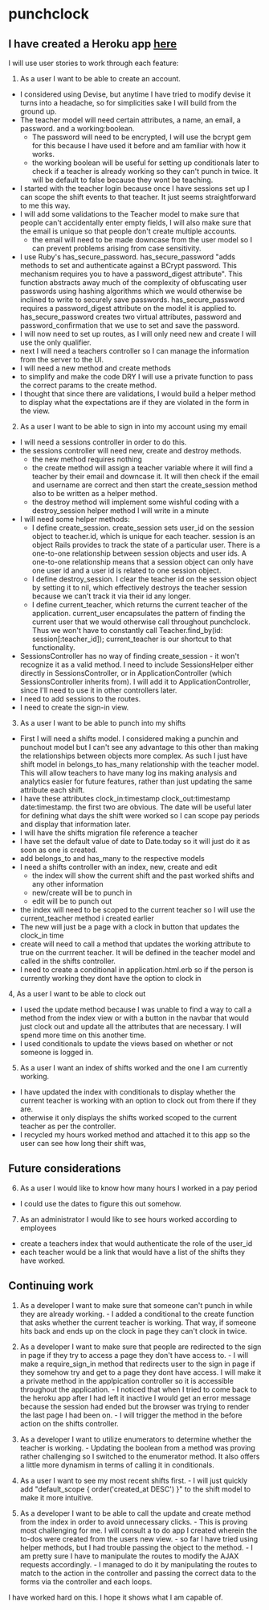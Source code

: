 # punchclock

## I have created a Heroku app [here](https://davidspunchclock.herokuapp.com/)

I will use user stories to work through each feature:

1. As a user I want to be able to create an account.
  - I considered using Devise, but anytime I have tried to modify devise it turns into a headache, so for simplicities sake I will build from the ground up.
  - The teacher model will need certain attributes, a name, an email, a password. and a working:boolean.
    - The password will need to be encrypted, I will use the bcrypt gem for this because I have used it before and am familiar with how it works.
    - the working boolean will be useful for setting up conditionals later to check if a teacher is already working so they can't punch in twice. It will be default to false because they wont be teaching.
  - I started with the teacher login because once I have sessions set up I can scope the shift events to that teacher. It just seems straightforward to me this way.
  - I will add some validations to the Teacher model to make sure that people can't accidentally enter empty fields, I will also make sure that the email is unique so that people don't create multiple accounts.
    - the email will need to be made downcase from the user model so I can prevent problems arising from case sensitivity.
  - I use Ruby's has_secure_password. has_secure_password "adds methods to set and authenticate against a BCrypt password. This mechanism requires you to have a password_digest attribute". This function abstracts away much of the complexity of obfuscating user passwords using hashing algorithms which we would otherwise be inclined to write to securely save passwords. has_secure_password requires a password_digest attribute on the model it is applied to. has_secure_password creates two virtual attributes, password and password_confirmation that we use to set and save the password.
  - I will now need to set up routes, as I will only need new and create I will use the only qualifier.
  - next I will need a teachers controller so I can manage the information from the server to the UI.
  - I will need a new method and create methods
  - to simplify and make the code DRY I will use a private function to pass the correct params to the create method.
  - I thought that since there are validations, I would build a helper method to display what the expectations are if they are violated in the form in the view.

2. As a user I want to be able to sign in into my account using my email
  - I will need a sessions controller in order to do this.
  - the sessions controller will need new, create and destroy methods.
    - the new method requires nothing
    - the create method will assign a teacher variable where it will find a teacher by their email and downcase it. It will then check if the email and username are correct and then start the create_session method also to be written as a helper method.
    - the destroy method will implement some wishful coding with a destroy_session helper method I will write in a minute
  - I will need some helper methods:
    - I define create_session. create_session sets user_id on the session object to  teacher.id, which is unique for each teacher. session is an object Rails provides to track the state of a particular user. There is a one-to-one relationship between session objects and user ids. A one-to-one relationship means that a session object can only have one user id and a user id is related to one session object.
    -  I define destroy_session. I clear the teacher id on the session object by setting it to nil, which effectively destroys the teacher session because we can't track it via their id any longer.
    - I define current_teacher, which returns the current teacher of the application.  current_user encapsulates the pattern of finding the current user that we would otherwise call throughout punchclock. Thus we won't have to constantly call  Teacher.find_by(id: session[:teacher_id]); current_teacher is our shortcut to that functionality.
  - SessionsController has no way of finding create_session - it won't recognize it as a valid method. I need to include SessionsHelper either directly in SessionsController, or in ApplicationController (which SessionsController inherits from). I will add it to  ApplicationController, since I'll need to use it in other controllers later.
  - I need to add sessions to the routes.
  - I need to create the sign-in view.

3. As a user I want to be able to punch into my shifts
  - First I will need a shifts model. I considered making a punchin and punchout model but I can't see any advantage to this other than making the relationships between objects more complex. As such I just have shift model in belongs_to has_many relationship with the teacher model. This will allow teachers to have many log ins making analysis and analytics easier for future features, rather than just updating the same attribute each shift.
  - I have these attributes clock_in:timestamp clock_out:timestamp date:timestamp. the first two are obvious. The date will be useful later for defining what days the shift were worked so I can scope pay periods and display that information later.
  - I will have the shifts migration file reference a teacher
  - I have set the default value of date to Date.today so it will just do it as soon as one is created.
  - add belongs_to and has_many to the respective models
  - I need a shifts controller with an index, new, create and edit
    - the index will show the current shift and the past worked shifts and any other information
    - new/create will be to punch in
    - edit will be to punch out
  - the index will need to be scoped to the current teacher so I will use the current_teacher method i created earlier
  - The new will just be a page with a clock in button that updates the clock_in time
  - create will need to call a method that updates the working attribute to true on the currrent teacher. It will be defined in the teacher model and called in the shifts controller.
  - I need to create a conditional in application.html.erb so if the person is currently working they dont have the option to clock in

4, As a user I want to be able to clock out
  - I used the update method because I was unable to find a way to call a method from the index view or with a button in the navbar that would just clock out and update all the attributes that are necessary. I will spend more time on this another time.
  - I used conditionals to update the views based on whether or not someone is logged in.

5. As a user I want an index of shifts worked and the one I am currently working.
  - I have updated the index with conditionals to display whether the current teacher is working with an option to clock out from there if they are.
  - otherwise it only displays the shifts worked scoped to the current teacher as per the controller.
  - I recycled my hours worked method and attached it to this app so the user can see how long their shift was,

## Future considerations

6. As a user I would like to know how many hours I worked in a pay period
  - I could use the dates to figure this out somehow.

7. As an administrator I would like to see hours worked according to employees
  - create a teachers index that would authenticate the role of the user_id
  - each teacher would be a link that would have a list of the shifts they have worked.

  ## Continuing work

  1. As a developer I want to make sure that someone can't punch in while they are already working.
    - I added a conditional to the create function that asks whether the current teacher is working. That way, if someone hits back and ends up on the clock in page they can't clock in twice.

  2. As a developer I want to make sure that people are redirected to the sign in page if they try to access a page they don't have access to.
    - I will make a require_sign_in method that redirects user to the sign in page if they somehow try and get to a page they dont have access. I will make it a private method in the applpication controller so it is accessible throughout the application.
    - I noticed that when I tried to come back to the heroku app after I had left it inactive I would get an error message because the session had ended but the browser was trying to render the last page I had been on.
    - I will trigger the method in the before action on the shifts controller.

  3. As a developer I want to utilize enumerators to determine whether the teacher is working.
    - Updating the boolean from a method was proving rather challenging so I switched to the enumerator method. It also offers a little more dynamism in terms of calling it in conditionals.

  4. As a user I want to see my most recent shifts first.
    - I will just quickly add "default_scope { order('created_at DESC') }" to the shift model to make it more intuitive.

  5. As a developer I want to be able to call the update and create method from the index in order to avoid unnecessary clicks.
    - This is proving most challenging for me. I will consult a to do app I created wherein the to-dos were created from the users new view.
    - so far I have tried using helper methods, but I had trouble passing the object to the method.
    - I am pretty sure I have to manipulate the routes to modify the AJAX requests accordingly.
    - I managed to do it by manipulating the routes to match to the action in the controller and passing the correct data to the forms via the controller and each loops. 


I have worked hard on this. I hope it shows what I am capable of.
